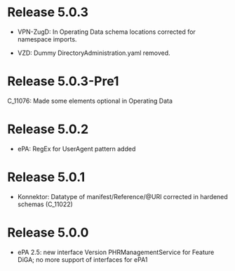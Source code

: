 # Release 5.0.3
- VPN-ZugD: In Operating Data schema locations corrected for namespace imports.


- VZD: Dummy DirectoryAdministration.yaml removed.


# Release 5.0.3-Pre1
C_11076: Made some elements optional in Operating Data

# Release 5.0.2
- ePA: RegEx for UserAgent pattern added


# Release 5.0.1
- Konnektor: Datatype of manifest/Reference/@URI corrected in hardened schemas (C_11022)



# Release 5.0.0
- ePA 2.5: new interface Version PHRManagementService for Feature DiGA; no more support of interfaces for ePA1


